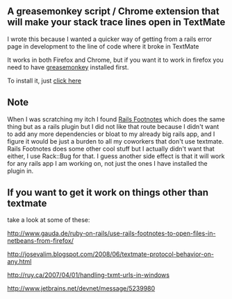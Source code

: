 A greasemonkey script / Chrome extension that will make your stack trace lines open in TextMate
-----------------------------------------------------------------------------------------------

I wrote this because I wanted a quicker way of getting from a rails error page in development to the line of code where it broke in TextMate

It works in both Firefox and Chrome, but if you want it to work in firefox you need to have [greasemonkey](http://addons.mozilla.org/en-US/firefox/addon/748) installed first.

To install it, just [click here](http://github.com/johndouthat/rails-stacktrace-textmate-linker-greasemonkey-script/raw/master/rails-stacktrace-linker.user.js)

Note
----

When I was scratching my itch I found [Rails Footnotes](http://github.com/josevalim/rails-footnotes) which does the same thing but as a rails plugin but 
I did not like that route because I didn't want to add any more dependencies or bloat to my already big rails app, and I figure it would be just a burden
to all my coworkers that don't use textmate. Rails Footnotes does some other cool stuff but I actually didn't want that either, I use Rack::Bug for that.
I guess another side effect is that it will work for any rails app I am working on, not just the ones I have installed the plugin in.


If you want to get it work on things other than textmate
--------------------------------------------------------

take a look at some of these:

http://www.gauda.de/ruby-on-rails/use-rails-footnotes-to-open-files-in-netbeans-from-firefox/

http://josevalim.blogspot.com/2008/06/textmate-protocol-behavior-on-any.html

http://ruy.ca/2007/04/01/handling-txmt-urls-in-windows

http://www.jetbrains.net/devnet/message/5239980